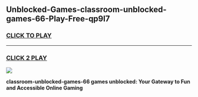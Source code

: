 
## Unblocked-Games-classroom-unblocked-games-66-Play-Free-qp9l7
<h3>
<a href="https://premium76.site?title=classroom-unblocked-games-66&ref=10A">CLICK TO PLAY</a></h3>
<hr>

<h3>
<a href="https://premium76.site?title=classroom-unblocked-games-66&ref=10A">CLICK 2 PLAY</a>
  
</h3>

<a href="https://premium76.site?title=classroom-unblocked-games-66&ref=10A"><img src="https://clearcache.store/games.png"></a>


**classroom-unblocked-games-66 games unblocked: Your Gateway to Fun and Accessible Online Gaming**
